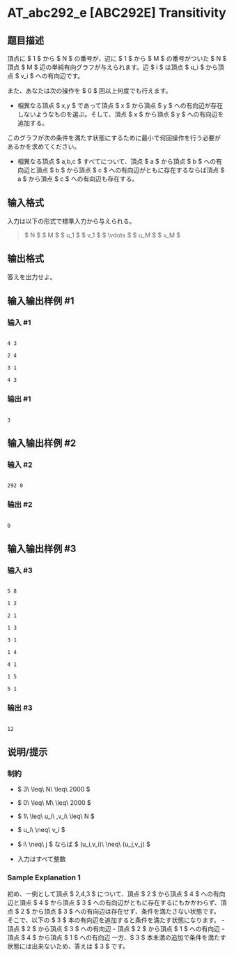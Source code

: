 # AT_abc292_e [ABC292E] Transitivity

## 题目描述

[problemUrl]: https://atcoder.jp/contests/abc292/tasks/abc292_e

頂点に $ 1 $ から $ N $ の番号が、辺に $ 1 $ から $ M $ の番号がついた $ N $ 頂点 $ M $ 辺の単純有向グラフが与えられます。辺 $ i $ は頂点 $ u_i $ から頂点 $ v_i $ への有向辺です。

また、あなたは次の操作を $ 0 $ 回以上何度でも行えます。

- 相異なる頂点 $ x,y $ であって頂点 $ x $ から頂点 $ y $ への有向辺が存在しないようなものを選ぶ。そして、頂点 $ x $ から頂点 $ y $ への有向辺を追加する。

このグラフが次の条件を満たす状態にするために最小で何回操作を行う必要があるかを求めてください。

- 相異なる頂点 $ a,b,c $ すべてについて、頂点 $ a $ から頂点 $ b $ への有向辺と頂点 $ b $ から頂点 $ c $ への有向辺がともに存在するならば頂点 $ a $ から頂点 $ c $ への有向辺も存在する。

## 输入格式

入力は以下の形式で標準入力から与えられる。

> $ N $ $ M $ $ u_1 $ $ v_1 $ $ \vdots $ $ u_M $ $ v_M $

## 输出格式

答えを出力せよ。

## 输入输出样例 #1

### 输入 #1

```
4 3
2 4
3 1
4 3
```

### 输出 #1

```
3
```

## 输入输出样例 #2

### 输入 #2

```
292 0
```

### 输出 #2

```
0
```

## 输入输出样例 #3

### 输入 #3

```
5 8
1 2
2 1
1 3
3 1
1 4
4 1
1 5
5 1
```

### 输出 #3

```
12
```

## 说明/提示

### 制約

- $ 3\ \leq\ N\ \leq\ 2000 $
- $ 0\ \leq\ M\ \leq\ 2000 $
- $ 1\ \leq\ u_i\ ,v_i\ \leq\ N $
- $ u_i\ \neq\ v_i $
- $ i\ \neq\ j $ ならば $ (u_i,v_i)\ \neq\ (u_j,v_j) $
- 入力はすべて整数

### Sample Explanation 1

初め、一例として頂点 $ 2,4,3 $ について、頂点 $ 2 $ から頂点 $ 4 $ への有向辺と頂点 $ 4 $ から頂点 $ 3 $ への有向辺がともに存在するにもかかわらず、頂点 $ 2 $ から頂点 $ 3 $ への有向辺は存在せず、条件を満たさない状態です。 そこで、以下の $ 3 $ 本の有向辺を追加すると条件を満たす状態になります。 - 頂点 $ 2 $ から頂点 $ 3 $ への有向辺 - 頂点 $ 2 $ から頂点 $ 1 $ への有向辺 - 頂点 $ 4 $ から頂点 $ 1 $ への有向辺 一方、$ 3 $ 本未満の追加で条件を満たす状態には出来ないため、答えは $ 3 $ です。